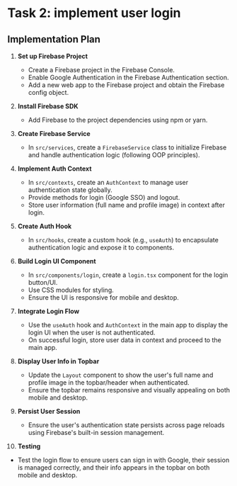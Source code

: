 # Task 2: implement user login

## Implementation Plan

1. **Set up Firebase Project**
   - Create a Firebase project in the Firebase Console.
   - Enable Google Authentication in the Firebase Authentication section.
   - Add a new web app to the Firebase project and obtain the Firebase config object.

2. **Install Firebase SDK**
   - Add Firebase to the project dependencies using npm or yarn.

3. **Create Firebase Service**
   - In `src/services`, create a `FirebaseService` class to initialize Firebase and handle authentication logic (following OOP principles).

4. **Implement Auth Context**
   - In `src/contexts`, create an `AuthContext` to manage user authentication state globally.
   - Provide methods for login (Google SSO) and logout.
   - Store user information (full name and profile image) in context after login.

5. **Create Auth Hook**
   - In `src/hooks`, create a custom hook (e.g., `useAuth`) to encapsulate authentication logic and expose it to components.

6. **Build Login UI Component**
   - In `src/components/login`, create a `login.tsx` component for the login button/UI.
   - Use CSS modules for styling.
   - Ensure the UI is responsive for mobile and desktop.

7. **Integrate Login Flow**
   - Use the `useAuth` hook and `AuthContext` in the main app to display the login UI when the user is not authenticated.
   - On successful login, store user data in context and proceed to the main app.

8. **Display User Info in Topbar**
   - Update the `Layout` component to show the user's full name and profile image in the topbar/header when authenticated.
   - Ensure the topbar remains responsive and visually appealing on both mobile and desktop.

9. **Persist User Session**
   - Ensure the user's authentication state persists across page reloads using Firebase's built-in session management.

10. **Testing**
   - Test the login flow to ensure users can sign in with Google, their session is managed correctly, and their info appears in the topbar on both mobile and desktop.

